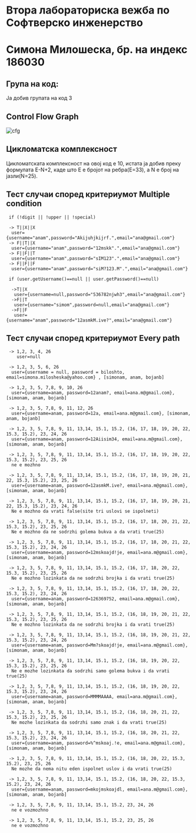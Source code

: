 # Втора лабораториска вежба по Софтверско инженерство
# Симона Милошеска, бр. на индекс 186030
## Група на код:

Ја добив групата на код 3

## Control Flow Graph
![cfg](https://user-images.githubusercontent.com/63304675/84266920-9038c280-ab25-11ea-8788-2b75ce5d8fe6.jpg)

## Цикломатска комплексност

Цикломатската комплексност на овој код е 10, истата ја добив преку формулата E-N+2, каде што E е бројот на ребра(E=33), а N е број на јазли(N=25).

## Тест случаи според критериумот Multiple condition
     if (!digit || !upper || !special)
   
     -> T||X||X
      user={username="anam",password="Akijuhjkijrf.",email="ana@gmail.com"}
     -> F||T||X
      user={username="anam",password="12mskk".",email="ana@gmail.com"}
     -> F||F||T
      user={username="anam",password="sIM123".",email="ana@gmail.com"}
     -> F||F||F
      user={username="anam",password="siM?123.M".",email="ana@gmail.com"}
     
     if (user.getUsername()==null || user.getPassword()==null)
    
      ->T||X
       user={username=null,password="536782njwh3",email="ana@gmail.com"}
      ->F||T
       user={username="simom",password=null,email="ana@gmail.com"}
      ->F||F
       user={username="anam",password="12asmkM.ive?",email="ana@gmail.com"}
 
## Тест случаи според критериумот Every path

     -> 1,2, 3, 4, 26
        user=null
     
     -> 1,2, 3, 5, 6, 26
      user={username = null, password = biloshto, email=simona.milosheska@yahoo.com} , [simonam, anam, bojanb]
     
     -> 1,2, 3, 5, 7,8, 9, 10, 26
      user={username=anam, password=12anam?, email=ana.m@gmail.com}, [simonam, anam, bojanb]
     
     -> 1,2, 3, 5, 7,8, 9, 11, 12, 26
      user={username=anam, password=12a, email=ana.m@gmail.com}, [simonam, anam, bojanb]
     
     -> 1,2, 3, 5, 7,8, 9, 11, 13,14, 15.1, 15.2, (16, 17, 18, 19, 20, 22, 15.3, 15.2), 23, 24, 26
      user={username=anam, password=12Aiisim34, email=ana.m@gmail.com}, [simonam, anam, bojanb]
     
     -> 1,2, 3, 5, 7,8, 9, 11, 13,14, 15.1, 15.2, (16, 17, 18, 19, 20, 22, 15.3, 15.2), 23, 25, 26
      ne e mozhno
     
     -> 1,2, 3, 5, 7,8, 9, 11, 13,14, 15.1, 15.2, (16, 17, 18, 19, 20, 21, 22, 15.3, 15.2), 23, 25, 26
      user={username=anam, password=12asmkM.ive?, email=ana.m@gmail.com}, [simonam, anam, bojanb]
     
     -> 1,2, 3, 5, 7,8, 9, 11, 13,14, 15.1, 15.2, (16, 17, 18, 19, 20, 21, 22, 15.3, 15.2), 23, 24, 26
      Ne e mozhno da vrati false(site tri uslovi se ispolneti)
     
     -> 1,2, 3, 5, 7,8, 9, 11, 13,14, 15.1, 15.2, (16, 17, 18, 20, 21, 22, 15.3, 15.2), 23, 25, 26
      Ne e mozhno da ne sodrzhi golema bukva a da vrati true(25)
     
     -> 1,2, 3, 5, 7,8, 9, 11, 13,14, 15.1, 15.2, (16, 17, 18, 20, 21, 22, 15.3, 15.2), 23, 24, 26
      user={username=anam, password=12mskoajd!je, email=ana.m@gmail.com}, [simonam, anam, bojanb]
     
     -> 1,2, 3, 5, 7,8, 9, 11, 13,14, 15.1, 15.2, (16, 17, 18, 20, 22, 15.3, 15.2), 23, 25, 26
      Ne e mozhno lozinkata da ne sodrzhi brojka i da vrati true(25)
     
     -> 1,2, 3, 5, 7,8, 9, 11, 13,14, 15.1, 15.2, (16, 17, 18, 20, 22, 15.3, 15.2), 23, 24, 26
      user={username=anam, password=126369752, email=ana.m@gmail.com}, [simonam, anam, bojanb]
     
     -> 1,2, 3, 5, 7,8, 9, 11, 13,14, 15.1, 15.2, (16, 18, 19, 20, 21, 22, 15.3, 15.2), 23, 25, 26
      Ne e mozhno lozinkata da ne sodrzhi brojka i da vrati true(25)
     
     -> 1,2, 3, 5, 7,8, 9, 11, 13,14, 15.1, 15.2, (16, 18, 19, 20, 21, 22, 15.3, 15.2), 23, 24, 26
      user={username=anam, password=Mm?skoajd!je, email=ana.m@gmail.com}, [simonam, anam, bojanb]
     
     -> 1,2, 3, 5, 7,8, 9, 11, 13,14, 15.1, 15.2, (16, 18, 19, 20, 22, 15.3, 15.2), 23, 25, 26
      Ne e mozhe lozinkata da sodrzhi samo golema bukva i da vrati true(25)
     
     -> 1,2, 3, 5, 7,8, 9, 11, 13,14, 15.1, 15.2, (16, 18, 19, 20, 22, 15.3, 15.2), 23, 24, 26
      user={username=anam, password=MMMMAAAA, email=ana.m@gmail.com}, [simonam, anam, bojanb]
     
     -> 1,2, 3, 5, 7,8, 9, 11, 13,14, 15.1, 15.2, (16, 18, 20, 21, 22, 15.3, 15.2), 23, 25, 26
      Ne mozhe lozinkata da sodrzhi samo znak i da vrati true(25)
     
     -> 1,2, 3, 5, 7,8, 9, 11, 13,14, 15.1, 15.2, (16, 18, 20, 21, 22, 15.3, 15.2), 23, 24, 26
      user={username=anam, password=%^mskoaj.!e, email=ana.m@gmail.com}, [simonam, anam, bojanb]
     
     -> 1,2, 3, 5, 7,8, 9, 11, 13,14, 15.1, 15.2, (16, 18, 20, 22, 15.3, 15.2), 23, 25, 26
      Ne mozhe da nema nitu eden ispolnet uslov i da vrati true(25)
     
     -> 1,2, 3, 5, 7,8, 9, 11, 13,14, 15.1, 15.2, (16, 18, 20, 22, 15.3, 15.2), 23, 24, 26
      user={username=anam, password=mkojmskoajdl, email=ana.m@gmail.com}, [simonam, anam, bojanb]
     
     -> 1,2, 3, 5, 7,8, 9, 11, 13,14, 15.1, 15.2, 23, 24, 26
      ne e vozmozhno
     
     -> 1,2, 3, 5, 7,8, 9, 11, 13,14, 15.1, 15.2, 23, 25, 26
      ne e vozmozhno
      



